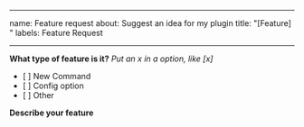 ***

name: Feature request
about: Suggest an idea for my plugin
title: "\[Feature] "
labels: Feature Request

***

**What type of feature is it?**
*Put an x in a option, like \[x]*

*   \[ ] New Command
*   \[ ] Config option
*   \[ ] Other

**Describe your feature**
